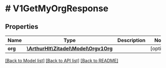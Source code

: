 # # V1GetMyOrgResponse

## Properties

Name | Type | Description | Notes
------------ | ------------- | ------------- | -------------
**org** | [**\ArthurHlt\Zitadel\Model\Orgv1Org**](Orgv1Org.md) |  | [optional]

[[Back to Model list]](../../README.md#models) [[Back to API list]](../../README.md#endpoints) [[Back to README]](../../README.md)
